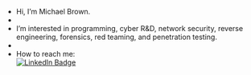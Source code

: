 - Hi, I’m Michael Brown. 
- 
- I’m interested in programming, cyber R&D, network security, reverse engineering, forensics, red teaming, and penetration testing.
- 
- How to reach me: <div id="badges">
  <a href="https://www.linkedin.com/in/michael-brown-5042581a3/">
    <img src="https://img.shields.io/badge/LinkedIn-blue?style=for-the-badge&logo=linkedin&logoColor=white" alt="LinkedIn Badge"/>
  </a>
</div>
